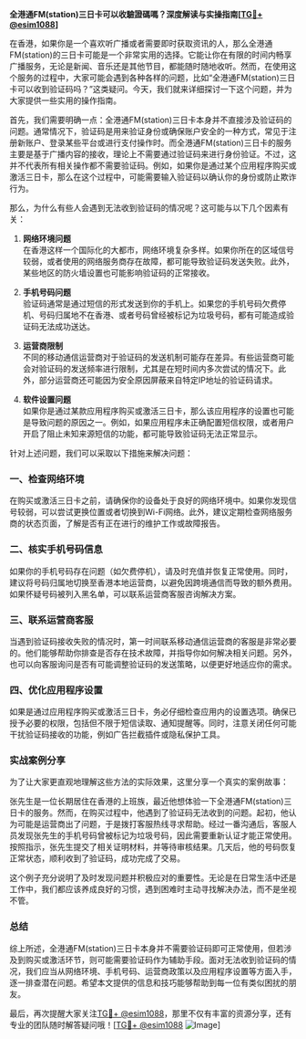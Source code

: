 **全港通FM(station)三日卡可以收驗證碼嗎？深度解读与实操指南[[TG💪+ @esim1088](https://t.me/s/esim1088)]**

在香港，如果你是一个喜欢听广播或者需要即时获取资讯的人，那么全港通FM(station)的三日卡可能是一个非常实用的选择。它能让你在有限的时间内畅享广播服务，无论是新闻、音乐还是其他节目，都能随时随地收听。然而，在使用这个服务的过程中，大家可能会遇到各种各样的问题，比如“全港通FM(station)三日卡可以收到验证码吗？”这类疑问。今天，我们就来详细探讨一下这个问题，并为大家提供一些实用的操作指南。

首先，我们需要明确一点：全港通FM(station)三日卡本身并不直接涉及验证码的问题。通常情况下，验证码是用来验证身份或确保账户安全的一种方式，常见于注册新账户、登录某些平台或进行支付操作时。而全港通FM(station)三日卡的服务主要是基于广播内容的接收，理论上不需要通过验证码来进行身份验证。不过，这并不代表所有相关操作都不需要验证码。例如，如果你是通过某个应用程序购买或激活三日卡，那么在这个过程中，可能需要输入验证码以确认你的身份或防止欺诈行为。

那么，为什么有些人会遇到无法收到验证码的情况呢？这可能与以下几个因素有关：

1. **网络环境问题**  
   在香港这样一个国际化的大都市，网络环境复杂多样。如果你所在的区域信号较弱，或者使用的网络服务商存在故障，都可能导致验证码发送失败。此外，某些地区的防火墙设置也可能影响验证码的正常接收。

2. **手机号码问题**  
   验证码通常是通过短信的形式发送到你的手机上。如果您的手机号码欠费停机、号码归属地不在香港、或者号码曾经被标记为垃圾号码，都有可能造成验证码无法成功送达。

3. **运营商限制**  
   不同的移动通信运营商对于验证码的发送机制可能存在差异。有些运营商可能会对验证码的发送频率进行限制，尤其是在短时间内多次尝试的情况下。此外，部分运营商还可能因为安全原因屏蔽来自特定IP地址的验证码请求。

4. **软件设置问题**  
   如果你是通过某款应用程序购买或激活三日卡，那么该应用程序的设置也可能是导致问题的原因之一。例如，如果应用程序未正确配置短信权限，或者用户开启了阻止未知来源短信的功能，都可能导致验证码无法正常显示。

针对上述问题，我们可以采取以下措施来解决问题：

### 一、检查网络环境
在购买或激活三日卡之前，请确保你的设备处于良好的网络环境中。如果你发现信号较弱，可以尝试更换位置或者切换到Wi-Fi网络。此外，建议定期检查网络服务商的状态页面，了解是否有正在进行的维护工作或故障报告。

### 二、核实手机号码信息
如果你的手机号码存在问题（如欠费停机），请及时充值并恢复正常使用。同时，建议将号码归属地切换至香港本地运营商，以避免因跨境通信而导致的额外费用。如果怀疑号码被列入黑名单，可以联系运营商客服咨询解决方案。

### 三、联系运营商客服
当遇到验证码接收失败的情况时，第一时间联系移动通信运营商的客服是非常必要的。他们能够帮助你排查是否存在技术故障，并指导你如何解决相关问题。另外，也可以向客服询问是否有可能调整验证码的发送策略，以便更好地适应你的需求。

### 四、优化应用程序设置
如果是通过应用程序购买或激活三日卡，务必仔细检查应用内的设置选项。确保已授予必要的权限，包括但不限于短信读取、通知提醒等。同时，注意关闭任何可能干扰验证码接收的功能，例如广告拦截插件或隐私保护工具。

### 实战案例分享

为了让大家更直观地理解这些方法的实际效果，这里分享一个真实的案例故事：

张先生是一位长期居住在香港的上班族，最近他想体验一下全港通FM(station)三日卡的服务。然而，在购买过程中，他遇到了验证码无法收到的问题。起初，他认为可能是运营商出了问题，于是拨打客服热线寻求帮助。经过一番沟通后，客服人员发现张先生的手机号码曾被标记为垃圾号码，因此需要重新认证才能正常使用。按照指示，张先生提交了相关证明材料，并等待审核结果。几天后，他的号码恢复正常状态，顺利收到了验证码，成功完成了交易。

这个例子充分说明了及时发现问题并积极应对的重要性。无论是在日常生活中还是工作中，我们都应该养成良好的习惯，遇到困难时主动寻找解决办法，而不是坐视不管。

### 总结

综上所述，全港通FM(station)三日卡本身并不需要验证码即可正常使用，但若涉及到购买或激活环节，则可能需要验证码作为辅助手段。面对无法收到验证码的情况，我们应当从网络环境、手机号码、运营商政策以及应用程序设置等方面入手，逐一排查潜在问题。希望本文提供的信息和技巧能够帮助到每一位有类似困扰的朋友。

最后，再次提醒大家关注[TG💪+ @esim1088](https://t.me/s/esim1088)，那里不仅有丰富的资源分享，还有专业的团队随时解答疑问哦！[[TG💪+ @esim1088](https://t.me/s/esim1088) ![Image](https://i.postimg.cc/4NQfJmqS/Snipaste-2025-05-13-00-14-12.png)]